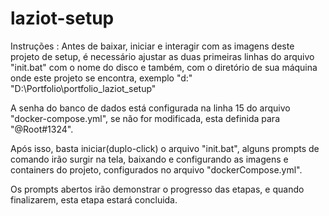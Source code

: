 # laziot-setup

Instruções :
    Antes de baixar, iniciar e interagir com as imagens deste projeto de setup, é necessário ajustar as duas primeiras linhas do arquivo "init.bat" com o nome do disco e também, com o diretório de sua máquina onde este projeto se encontra, exemplo
    "d:\"
    "D:\Portfolio\portfolio_laziot_setup"

A senha do banco de dados está configurada na linha 15 do arquivo "docker-compose.yml", se não for modificada, esta definida para "@Root#1324".

Após isso, basta iniciar(duplo-click) o arquivo "init.bat", alguns prompts de comando irão surgir na tela, baixando e configurando as imagens e containers do projeto, configurados no arquivo "dockerCompose.yml".

Os prompts abertos irão demonstrar o progresso das etapas, e quando finalizarem, esta etapa estará concluida.